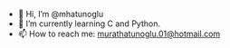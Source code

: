 - 👋 Hi, I’m @mhatunoglu
- 🌱 I’m currently learning C and Python.
- 📫 How to reach me: murathatunoglu.01@hotmail.com

<!---
mhatunoglu/mhatunoglu is a ✨ special ✨ repository because its `README.md` (this file) appears on your GitHub profile.
You can click the Preview link to take a look at your changes.
--->
